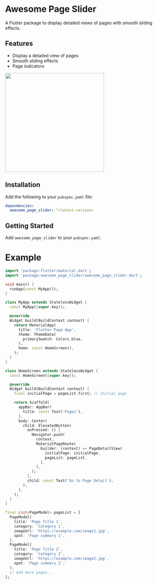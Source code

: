 # Awesome Page Slider

A Flutter package to display detailed views of pages with smooth sliding effects.

## Features

- Display a detailed view of pages
- Smooth sliding effects
- Page indicators




<img src="https://github.com/alionurozdemir/awesome_page_slider/blob/main/lib/screenshot/awesome_page_slider.gif?raw=true" width="320px" />


## Installation

Add the following to your `pubspec.yaml` file:

```yaml
dependencies:
  awesome_page_slider: ^<latest-version>
  ```

## Getting Started

Add `awesome_page_slider` to your `pubspec.yaml`:

# Example

```dart
import 'package:flutter/material.dart';
import 'package:awesome_page_slider/awesome_page_slider.dart';

void main() {
  runApp(const MyApp());
}

class MyApp extends StatelessWidget {
  const MyApp({super.key});

  @override
  Widget build(BuildContext context) {
    return MaterialApp(
      title: 'Flutter Page App',
      theme: ThemeData(
        primarySwatch: Colors.blue,
      ),
      home: const HomeScreen(),
    );
  }
}

class HomeScreen extends StatelessWidget {
  const HomeScreen({super.key});

  @override
  Widget build(BuildContext context) {
    final initialPage = pageList.first; // Initial page

    return Scaffold(
      appBar: AppBar(
        title: const Text('Pages'),
      ),
      body: Center(
        child: ElevatedButton(
          onPressed: () {
            Navigator.push(
              context,
              MaterialPageRoute(
                builder: (context) => PageDetailView(
                  initialPage: initialPage,
                  pageList: pageList,
                ),
              ),
            );
          },
          child: const Text('Go to Page Detail'),
        ),
      ),
    );
  }
}

final List<PageModel> pageList = [
  PageModel(
    title: 'Page Title 1',
    category: 'Category 1',
    imageUrl: 'https://example.com/image1.jpg',
    spot: 'Page summary 1',
  ),
  PageModel(
    title: 'Page Title 2',
    category: 'Category 2',
    imageUrl: 'https://example.com/image2.jpg',
    spot: 'Page summary 2',
  ),
  // Add more pages...
];

```
